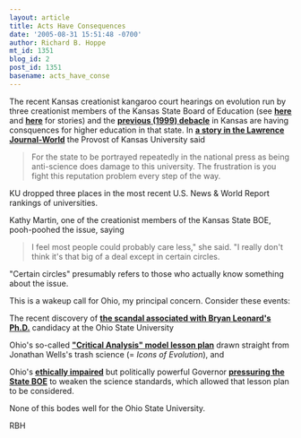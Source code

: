 ```yaml
---
layout: article
title: Acts Have Consequences
date: '2005-08-31 15:51:48 -0700'
author: Richard B. Hoppe
mt_id: 1351
blog_id: 2
post_id: 1351
basename: acts_have_conse
---
```

The recent Kansas creationist kangaroo court hearings on evolution run by three creationist members of the Kansas State Board of Education (see [**here**](http://www.pandasthumb.org/archives/2005/05/waterloo_delayed_again.html) and [**here**](http://www.pandasthumb.org/archives/2005/05/the_dog_ate_my_homework.html) for stories) and the [**previous (1999) debacle**](http://www.kcfs.org/KsSciSt1999-2001/Fliers_articles/Localcontroland%20more.pdf) in Kansas are having consquences for higher education in that state.  In [**a story in the Lawrence Journal-World**](http://www2.ljworld.com/news/2005/aug/30/within_science_circles/) the Provost of Kansas University said 

> For the state to be portrayed repeatedly in the national press as being anti-science does damage to this university.  The frustration is you fight this reputation problem every step of the way.

KU dropped three places in the most recent U.S. News & World Report rankings of universities.

Kathy Martin, one of the creationist members of the Kansas State BOE, pooh-poohed the issue, saying 

> I feel most people could probably care less," she said. "I really don't think it's that big of a deal except in certain circles.

"Certain circles" presumably refers to those who actually know something about the issue.

This is a wakeup call for Ohio, my principal concern.  Consider these events: 

The recent discovery of [**the scandal associated with Bryan Leonard's Ph.D.**](http://www.pandasthumb.org/pt-archives/001127.html) candidacy at the Ohio State University

 Ohio's so-called [ **"Critical Analysis" model lesson plan**](http://science2.marion.ohio-state.edu/ohioscience/Controversy_Guide.html) drawn straight from Jonathan Wells's trash science (= _Icons of Evolution_), and

 Ohio's [**ethically impaired**](http://www.cnn.com/2005/LAW/08/18/ohio.governor.ap/) but politically powerful Governor [**pressuring the State BOE**](http://science2.marion.ohio-state.edu/ohioscience/TaftBackedID.html) to weaken the science standards, which allowed that lesson plan to be considered. 

None of this bodes well for the Ohio State University.

RBH
